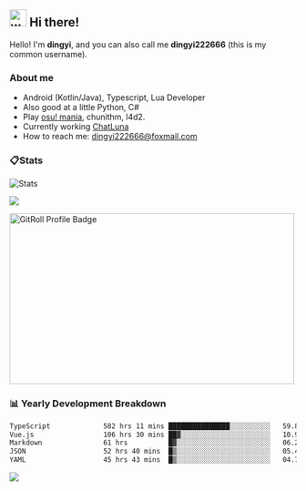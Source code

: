 ## <img alt="wave" src="https://raw.githubusercontent.com/MartinHeinz/MartinHeinz/master/wave.gif" width="30px"> Hi there!

Hello! I'm **dingyi**, and you can also call me **dingyi222666** (this is my common username).

### About me

- Android (Kotlin/Java), Typescript, Lua Developer
- Also good at a little Python, C#
- Play [osu! mania](https://osu.ppy.sh/users/29808669), chunithm, l4d2.
- Currently working [ChatLuna](https://github.com/ChatLunaLab)
- How to reach me: [dingyi222666@foxmail.com](mailto:dingyi222666@foxmail.com)

### 📋Stats

![Stats](https://github-readme-stats.vercel.app/api?username=dingyi222666&show_icons=true&icon_color=47A69E&title_color=47A69E&count_private=true)    

![](https://api.githubtrends.io/user/svg/dingyi222666/langs?time_range=one_year&include_private=True&loc_metric=changed&theme=classic)

<a href="https://gitroll.io/profile/uILsSgRUcbEP5MZt3W3atcIvOKBy1" target="_blank"><img  width='500px' height='300px' src="https://gitroll.io/api/badges/profiles/v1/uILsSgRUcbEP5MZt3W3atcIvOKBy1?theme=kawaiiCat" alt="GitRoll Profile Badge"/></a>

### 📊 Yearly Development Breakdown

<!--START_SECTION:waka-->

```txt
TypeScript             582 hrs 11 mins ███████████████░░░░░░░░░░   59.80 %
Vue.js                 106 hrs 30 mins ██▓░░░░░░░░░░░░░░░░░░░░░░   10.94 %
Markdown               61 hrs          █▓░░░░░░░░░░░░░░░░░░░░░░░   06.27 %
JSON                   52 hrs 40 mins  █▒░░░░░░░░░░░░░░░░░░░░░░░   05.41 %
YAML                   45 hrs 43 mins  █▒░░░░░░░░░░░░░░░░░░░░░░░   04.70 %
```

<!--END_SECTION:waka-->

![](https://komarev.com/ghpvc/?username=dingyi222666)
